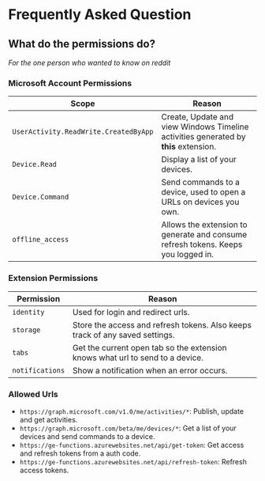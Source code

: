 # Frequently Asked Question

## What do the permissions do?

*For the one person who wanted to know on reddit*

### Microsoft Account Permissions

|Scope|Reason|
|--|--|
|`UserActivity.ReadWrite.CreatedByApp`|Create, Update and view Windows Timeline activities generated by **this** extension.|
|`Device.Read`|Display a list of your devices.|
|`Device.Command`|Send commands to a device, used to open a URLs on devices you own.|
|`offline_access`|Allows the extension to generate and consume refresh tokens. Keeps you logged in.|

### Extension Permissions

|Permission|Reason|
|--|--|
|`identity`|Used for login and redirect urls.|
|`storage`|Store the access and refresh tokens. Also keeps track of any saved settings.|
|`tabs`|Get the current open tab so the extension knows what url to send to a device.|
|`notifications`|Show a notification when an error occurs.|

### Allowed Urls

- `https://graph.microsoft.com/v1.0/me/activities/*`: Publish, update and get activities.
- `https://graph.microsoft.com/beta/me/devices/*`: Get a list of your devices and send commands to a device.
- `https://ge-functions.azurewebsites.net/api/get-token`: Get access and refresh tokens from a auth code.
- `https://ge-functions.azurewebsites.net/api/refresh-token`: Refresh access tokens.